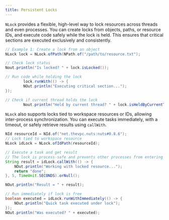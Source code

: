 ```yaml
---
title: Persistent Locks
---
```



`NLock` provides a flexible, high-level way to lock resources across threads
and even processes. You can create locks from objects, paths, or resource IDs,
and execute code safely while the lock is held. This ensures that critical sections
are executed exclusively and consistently.


```java
// Example 1: Create a lock from an object
NLock lock = NLock.ofPath(NPath.of("/path/to/resource.txt");

// Check lock status
Nout.println("Is locked? " + lock.isLocked());

// Run code while holding the lock
        lock.runWith(() -> {
        NOut.println("Executing critical section...");
});

// Check if current thread holds the lock
        Nout.println("Held by current thread? " + lock.isHeldByCurrentThread());

```

`NLock` also supports locks tied to workspace resources or IDs, allowing
inter-process synchronization. You can execute tasks immediately, with a timeout,
or safely retrieve results using `callWith`.

```java
NId resourceId = NId.of("net.thevpc.nuts:nuts#0.8.6");
// Lock tied to workspace resource
NLock idLock = NLock.ofIdPath(resourceId);

// Execute a task and get result
// The lock is process-safe and prevents other processes from entering the critical section
String result = idLock.callWith(() -> {
    NOut.println("Working with locked resource...");
    return "done";
}, 5, TimeUnit.SECONDS).orNull();

NOut.println("Result = " + result);

// Run immediately if lock is free
boolean executed = idLock.runWithImmediately(() -> {
    NOut.println("Quick task executed under lock");
});
NOut.println("Was executed? " + executed);
```

